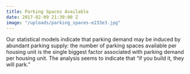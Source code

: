 ```yaml
---
title: Parking Spaces Available
date: 2017-02-09 21:39:00 Z
image: "/uploads/parking_spaces-e233e3.jpg"
---
```


Our statistical models indicate that parking demand may be induced by abundant parking supply: the number of parking spaces available per housing unit is the single biggest factor associated with parking demand per housing unit. The analysis seems to indicate that “if you build it, they will park.”